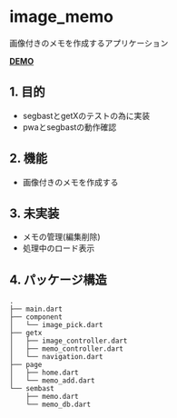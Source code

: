 # image_memo
画像付きのメモを作成するアプリケーション

**[DEMO](https://flutter-image-memo.vercel.app/)**
## 1. 目的
- segbastとgetXのテストの為に実装
- pwaとsegbastの動作確認
## 2. 機能
- 画像付きのメモを作成する
## 3. 未実装
- メモの管理(編集削除)
- 処理中のロード表示
## 4. パッケージ構造
```
.
├── main.dart
├── component
│   └── image_pick.dart
├── getx
│   ├── image_controller.dart
│   ├── memo_controller.dart
│   └── navigation.dart
├── page
│   ├── home.dart
│   └── memo_add.dart
└── sembast
    ├── memo.dart
    └── memo_db.dart
```
